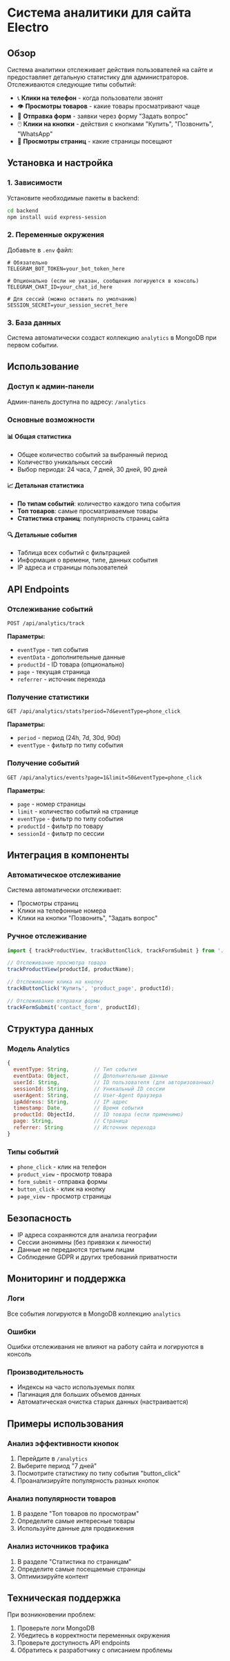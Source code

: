 # Система аналитики для сайта Electro

## Обзор

Система аналитики отслеживает действия пользователей на сайте и предоставляет детальную статистику для администраторов. Отслеживаются следующие типы событий:

- 📞 **Клики на телефон** - когда пользователи звонят
- 👁️ **Просмотры товаров** - какие товары просматривают чаще
- 📝 **Отправка форм** - заявки через форму "Задать вопрос"
- 🖱️ **Клики на кнопки** - действия с кнопками "Купить", "Позвонить", "WhatsApp"
- 📄 **Просмотры страниц** - какие страницы посещают

## Установка и настройка

### 1. Зависимости

Установите необходимые пакеты в backend:

```bash
cd backend
npm install uuid express-session
```

### 2. Переменные окружения

Добавьте в `.env` файл:

```env
# Обязательно
TELEGRAM_BOT_TOKEN=your_bot_token_here

# Опционально (если не указан, сообщения логируются в консоль)
TELEGRAM_CHAT_ID=your_chat_id_here

# Для сессий (можно оставить по умолчанию)
SESSION_SECRET=your_session_secret_here
```

### 3. База данных

Система автоматически создаст коллекцию `analytics` в MongoDB при первом событии.

## Использование

### Доступ к админ-панели

Админ-панель доступна по адресу: `/analytics`

### Основные возможности

#### 📊 Общая статистика
- Общее количество событий за выбранный период
- Количество уникальных сессий
- Выбор периода: 24 часа, 7 дней, 30 дней, 90 дней

#### 📈 Детальная статистика
- **По типам событий**: количество каждого типа события
- **Топ товаров**: самые просматриваемые товары
- **Статистика страниц**: популярность страниц сайта

#### 🔍 Детальные события
- Таблица всех событий с фильтрацией
- Информация о времени, типе, данных события
- IP адреса и страницы пользователей

## API Endpoints

### Отслеживание событий
```
POST /api/analytics/track
```

**Параметры:**
- `eventType` - тип события
- `eventData` - дополнительные данные
- `productId` - ID товара (опционально)
- `page` - текущая страница
- `referrer` - источник перехода

### Получение статистики
```
GET /api/analytics/stats?period=7d&eventType=phone_click
```

**Параметры:**
- `period` - период (24h, 7d, 30d, 90d)
- `eventType` - фильтр по типу события

### Получение событий
```
GET /api/analytics/events?page=1&limit=50&eventType=phone_click
```

**Параметры:**
- `page` - номер страницы
- `limit` - количество событий на странице
- `eventType` - фильтр по типу события
- `productId` - фильтр по товару
- `sessionId` - фильтр по сессии

## Интеграция в компоненты

### Автоматическое отслеживание

Система автоматически отслеживает:
- Просмотры страниц
- Клики на телефонные номера
- Клики на кнопки "Позвонить", "Задать вопрос"

### Ручное отслеживание

```javascript
import { trackProductView, trackButtonClick, trackFormSubmit } from '../utils/analytics';

// Отслеживание просмотра товара
trackProductView(productId, productName);

// Отслеживание клика на кнопку
trackButtonClick('Купить', 'product_page', productId);

// Отслеживание отправки формы
trackFormSubmit('contact_form', productId);
```

## Структура данных

### Модель Analytics

```javascript
{
  eventType: String,        // Тип события
  eventData: Object,        // Дополнительные данные
  userId: String,           // ID пользователя (для авторизованных)
  sessionId: String,        // Уникальный ID сессии
  userAgent: String,        // User-Agent браузера
  ipAddress: String,        // IP адрес
  timestamp: Date,          // Время события
  productId: ObjectId,      // ID товара (если применимо)
  page: String,             // Страница
  referrer: String          // Источник перехода
}
```

### Типы событий

- `phone_click` - клик на телефон
- `product_view` - просмотр товара
- `form_submit` - отправка формы
- `button_click` - клик на кнопку
- `page_view` - просмотр страницы

## Безопасность

- IP адреса сохраняются для анализа географии
- Сессии анонимны (без привязки к личности)
- Данные не передаются третьим лицам
- Соблюдение GDPR и других требований приватности

## Мониторинг и поддержка

### Логи
Все события логируются в MongoDB коллекцию `analytics`

### Ошибки
Ошибки отслеживания не влияют на работу сайта и логируются в консоль

### Производительность
- Индексы на часто используемых полях
- Пагинация для больших объемов данных
- Автоматическая очистка старых данных (настраивается)

## Примеры использования

### Анализ эффективности кнопок
1. Перейдите в `/analytics`
2. Выберите период "7 дней"
3. Посмотрите статистику по типу события "button_click"
4. Проанализируйте популярность разных кнопок

### Анализ популярности товаров
1. В разделе "Топ товаров по просмотрам"
2. Определите самые интересные товары
3. Используйте данные для продвижения

### Анализ источников трафика
1. В разделе "Статистика по страницам"
2. Определите самые посещаемые страницы
3. Оптимизируйте контент

## Техническая поддержка

При возникновении проблем:
1. Проверьте логи MongoDB
2. Убедитесь в корректности переменных окружения
3. Проверьте доступность API endpoints
4. Обратитесь к разработчику с описанием проблемы
